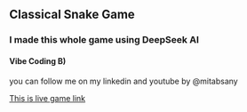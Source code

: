 ## Classical Snake Game
### I made this whole game using DeepSeek AI 
#### Vibe Coding B)
you can follow me on my linkedin and youtube by @mitabsany

[This is live game link](https://mitab-snake-game.netlify.app/)
